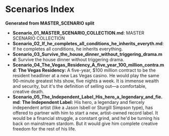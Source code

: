 # Scenarios Index

**Generated from MASTER_SCENARIO split**

- **Scenario_01_MASTER_SCENARIO_COLLECTION.md**: MASTER SCENARIO COLLECTION
- **Scenario_02_If_he_completes_all_conditions_he_inherits_everyth.md**: If he completes all conditions, he inherits everything.
- **Scenario_03_Survive_the_house_dinner_without_triggering_drama.md**: Survive the house dinner without triggering drama.
- **Scenario_04_The_Vegas_Residency_A_five_year_100_million_contra.md**: **The Vegas Residency:** A five-year, $100 million contract to be the resident headliner at a new Las Vegas casino. He would play the same 90-minute greatest hits show, five nights a week. It is immense wealth and security, but it's the definition of selling out—a comfortable, creative death.
- **Scenario_05_The_Independent_Label_His_hero_a_legendary_and_fie.md**: **The Independent Label:** His hero, a legendary and fiercely independent artist (like a Jason Isbell or Sturgill Simpson type), has offered to partner with him to start a new, artist-owned record label. It would be a financial struggle, a constant grind, and he'd be turning his back on mainstream stardom. But it would give him complete creative freedom for the rest of his life.
